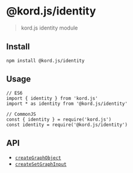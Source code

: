# @kord.js/identity

> kord.js identity module

## Install
```
npm install @kord.js/identity
```

## Usage
```
// ES6
import { identity } from 'kord.js'
import * as identity from '@kord.js/identity'

// CommonJS
const { identity } = require('kord.js')
const identity = require('@kord.js/identity')
```


## API

- [`createGraphObject`](createGraphObject.md)
- [`createSetGraphInput`](createSetGraphInput.md)
